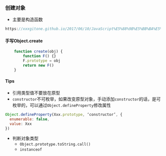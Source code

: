 ### 创建对象
- 主要是构造函数
```js
https://xxxgitone.github.io/2017/06/10/JavaScript%E5%88%9B%E5%BB%BA%E5%AF%B9%E8%B1%A1%E7%9A%84%E4%B8%83%E7%A7%8D%E6%96%B9%E5%BC%8F/
```

#### 手写Object.create
```js
	function create(obj) {
		function F() {}
		F.prototype = obj
		return new F()
	}
```

#### Tips
- 引用类型值不要放在原型
- `constructor`不可枚举，如果改变原型对象，手动添加`constructor`的话，是可枚举的，可以通过`Object.defineProperty`修改属性
```js
Object.defineProperty(Xxx.prototype, ‘constructor’, {
  enumerable: false,
  value: Xxx
})
```
- 判断对象类型
  - `Object.prototype.toString.call()` 
  - `instanceof`

